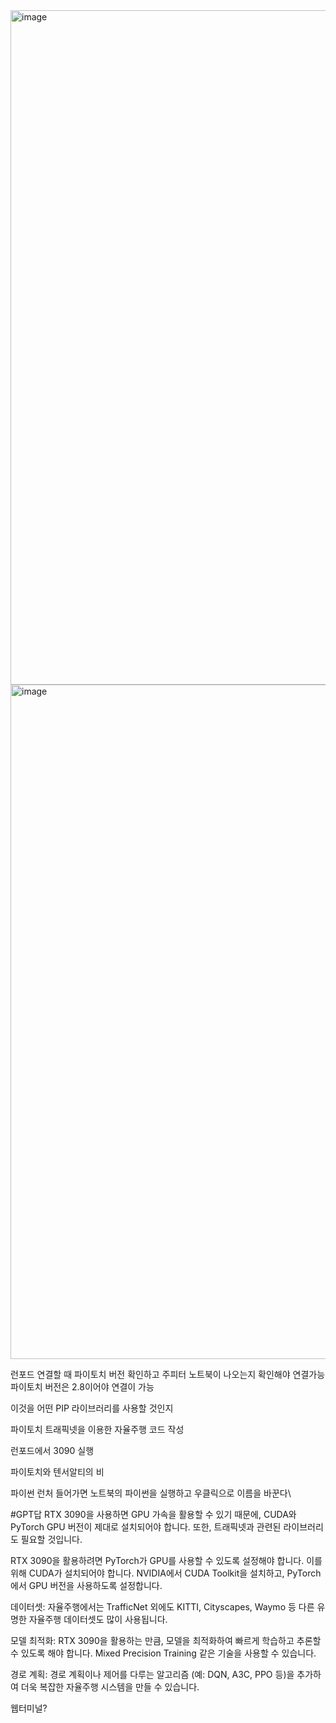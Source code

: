 
<img width="1919" height="1079" alt="image" src="https://github.com/user-attachments/assets/5bfba382-3035-448b-b79d-4323c67accfa" />

<img width="1919" height="1079" alt="image" src="https://github.com/user-attachments/assets/54b5d024-f48d-4deb-8f5e-2fc1b0c98b47" />

런포드 연결할 때 파이토치 버전 확인하고 주피터 노트북이 나오는지 확인해야 연결가능
파이토치 버전은 2.8이어야 연결이 가능 

이것을 어떤 PIP 라이브러리를 사용할 것인지 

파이토치 트래픽넷을 이용한 자율주행 코드 작성

런포드에서 3090 실행

파이토치와 텐서알티의 비

파이썬 런처 들어가면 노트북의 파이썬을 실행하고 우클릭으로 이름을 바꾼다\

#GPT답
RTX 3090을 사용하면 GPU 가속을 활용할 수 있기 때문에, CUDA와 PyTorch GPU 버전이 제대로 설치되어야 합니다. 또한, 트래픽넷과 관련된 라이브러리도 필요할 것입니다.

RTX 3090을 활용하려면 PyTorch가 GPU를 사용할 수 있도록 설정해야 합니다. 이를 위해 CUDA가 설치되어야 합니다. NVIDIA에서 CUDA Toolkit을 설치하고, PyTorch에서 GPU 버전을 사용하도록 설정합니다.

데이터셋: 자율주행에서는 TrafficNet 외에도 KITTI, Cityscapes, Waymo 등 다른 유명한 자율주행 데이터셋도 많이 사용됩니다.

모델 최적화: RTX 3090을 활용하는 만큼, 모델을 최적화하여 빠르게 학습하고 추론할 수 있도록 해야 합니다. Mixed Precision Training 같은 기술을 사용할 수 있습니다.

경로 계획: 경로 계획이나 제어를 다루는 알고리즘 (예: DQN, A3C, PPO 등)을 추가하여 더욱 복잡한 자율주행 시스템을 만들 수 있습니다.



웹터미널?
